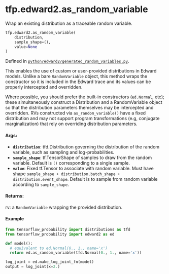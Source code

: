 <div itemscope itemtype="http://developers.google.com/ReferenceObject">
<meta itemprop="name" content="tfp.edward2.as_random_variable" />
<meta itemprop="path" content="Stable" />
</div>

# tfp.edward2.as_random_variable

Wrap an existing distribution as a traceable random variable.

``` python
tfp.edward2.as_random_variable(
    distribution,
    sample_shape=(),
    value=None
)
```



Defined in [`python/edward2/generated_random_variables.py`](https://github.com/tensorflow/probability/tree/master/tensorflow_probability/python/edward2/generated_random_variables.py).

<!-- Placeholder for "Used in" -->

This enables the use of custom or user-provided distributions in
Edward models. Unlike a bare `RandomVariable` object, this method
wraps the constructor so it is included in the Edward trace and its
values can be properly intercepted and overridden.

Where possible, you should prefer the built-in constructors
(`ed.Normal`, etc); these simultaneously construct a Distribution
and a RandomVariable object so that the distribution parameters
themselves may be intercepted and overridden. RVs constructed via
`as_random_variable()` have a fixed distribution and may not support
program transformations (e.g, conjugate marginalization) that rely
on overriding distribution parameters.

#### Args:

* <b>`distribution`</b>: tfd.Distribution governing the distribution of the random
  variable, such as sampling and log-probabilities.
* <b>`sample_shape`</b>: tf.TensorShape of samples to draw from the random variable.
  Default is `()` corresponding to a single sample.
* <b>`value`</b>: Fixed tf.Tensor to associate with random variable. Must have shape
  `sample_shape + distribution.batch_shape + distribution.event_shape`.
  Default is to sample from random variable according to `sample_shape`.


#### Returns:

  rv: a `RandomVariable` wrapping the provided distribution.

#### Example

```python
from tensorflow_probability import distributions as tfd
from tensorflow_probability import edward2 as ed

def model():
  # equivalent to ed.Normal(0., 1., name='x')
  return ed.as_random_variable(tfd.Normal(0., 1., name='x'))

log_joint = ed.make_log_joint_fn(model)
output = log_joint(x=2.)
```